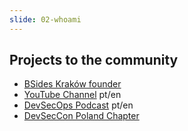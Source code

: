 ```yaml
---
slide: 02-whoami
---
```


## Projects to the community

- [BSides Kraków founder](http://linktr.ee/bsideskrakow)
- [YouTube Channel](https://www.youtube.com/c/CassioBatistaPereira) pt/en
- [DevSecOps Podcast](https://linktr.ee/devsecopspodcast) pt/en
- [DevSecCon Poland Chapter](https://www.devseccon.com/chapters/dsc-poland)